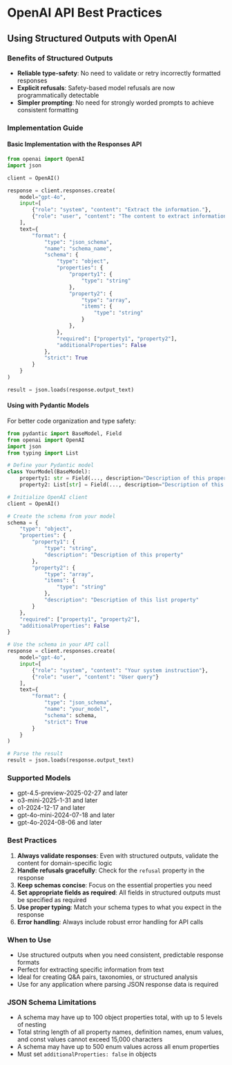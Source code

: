 # OpenAI API Best Practices

## Using Structured Outputs with OpenAI

### Benefits of Structured Outputs
- **Reliable type-safety**: No need to validate or retry incorrectly formatted responses
- **Explicit refusals**: Safety-based model refusals are now programmatically detectable
- **Simpler prompting**: No need for strongly worded prompts to achieve consistent formatting

### Implementation Guide

#### Basic Implementation with the Responses API

```python
from openai import OpenAI
import json

client = OpenAI()

response = client.responses.create(
    model="gpt-4o",
    input=[
        {"role": "system", "content": "Extract the information."},
        {"role": "user", "content": "The content to extract information from"}
    ],
    text={
        "format": {
            "type": "json_schema",
            "name": "schema_name",
            "schema": {
                "type": "object",
                "properties": {
                    "property1": {
                        "type": "string"
                    },
                    "property2": {
                        "type": "array", 
                        "items": {
                            "type": "string"
                        }
                    },
                },
                "required": ["property1", "property2"],
                "additionalProperties": False
            },
            "strict": True
        }
    }
)

result = json.loads(response.output_text)
```

#### Using with Pydantic Models

For better code organization and type safety:

```python
from pydantic import BaseModel, Field
from openai import OpenAI
import json
from typing import List

# Define your Pydantic model
class YourModel(BaseModel):
    property1: str = Field(..., description="Description of this property")
    property2: List[str] = Field(..., description="Description of this list property")

# Initialize OpenAI client
client = OpenAI()

# Create the schema from your model
schema = {
    "type": "object",
    "properties": {
        "property1": {
            "type": "string",
            "description": "Description of this property"
        },
        "property2": {
            "type": "array",
            "items": {
                "type": "string"
            },
            "description": "Description of this list property"
        }
    },
    "required": ["property1", "property2"],
    "additionalProperties": False
}

# Use the schema in your API call
response = client.responses.create(
    model="gpt-4o",
    input=[
        {"role": "system", "content": "Your system instruction"},
        {"role": "user", "content": "User query"}
    ],
    text={
        "format": {
            "type": "json_schema",
            "name": "your_model",
            "schema": schema,
            "strict": True
        }
    }
)

# Parse the result
result = json.loads(response.output_text)
```

### Supported Models
- gpt-4.5-preview-2025-02-27 and later
- o3-mini-2025-1-31 and later
- o1-2024-12-17 and later
- gpt-4o-mini-2024-07-18 and later
- gpt-4o-2024-08-06 and later

### Best Practices
1. **Always validate responses**: Even with structured outputs, validate the content for domain-specific logic
2. **Handle refusals gracefully**: Check for the `refusal` property in the response
3. **Keep schemas concise**: Focus on the essential properties you need
4. **Set appropriate fields as required**: All fields in structured outputs must be specified as required
5. **Use proper typing**: Match your schema types to what you expect in the response
6. **Error handling**: Always include robust error handling for API calls

### When to Use
- Use structured outputs when you need consistent, predictable response formats
- Perfect for extracting specific information from text
- Ideal for creating Q&A pairs, taxonomies, or structured analysis
- Use for any application where parsing JSON response data is required

### JSON Schema Limitations
- A schema may have up to 100 object properties total, with up to 5 levels of nesting
- Total string length of all property names, definition names, enum values, and const values cannot exceed 15,000 characters
- A schema may have up to 500 enum values across all enum properties
- Must set `additionalProperties: false` in objects
